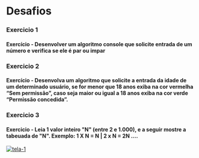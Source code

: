 # Desafios
### Exercicio 1
#### Exercício - Desenvolver um algoritmo console que solicite entrada de um número e verifica se ele é par ou impar
### Exercicio 2
#### Exercício -  Desenvolva um algoritmo que solicite a entrada da idade de um determinado usuário, se for menor que 18 anos exiba na cor vermelha “Sem permissão”, caso seja maior ou  igual a 18 anos exiba na cor verde “Permissão concedida”.
### Exercicio 3
#### Exercicio - Leia 1 valor inteiro "N" (entre 2 e 1.000), e a seguir mostre a tabeuada de "N". Exemplo: 1 X N = N  | 2 x N = 2N ….


<a href="https://ibb.co/S3rhkbP"><img src="https://i.ibb.co/P6Q72KN/tela-1.png" alt="tela-1" border="0"></a>
